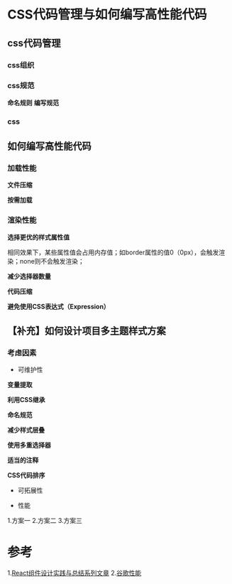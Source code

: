 # CSS代码管理与如何编写高性能代码

## css代码管理
### css组织
### css规范
**命名规则**
**编写规范**
### css



## 如何编写高性能代码

### 加载性能

**文件压缩**

**按需加载**

### 渲染性能

**选择更优的样式属性值**

相同效果下，某些属性值会占用内存值；如border属性的值0（0px），会触发渲染；none则不会触发渲染；

**减少选择器数量**

**代码压缩**

**避免使用CSS表达式（Expression）**



## 【补充】如何设计项目多主题样式方案

### 考虑因素

- 可维护性

**变量提取**

**利用CSS继承**

**命名规范**

**减少样式层叠**

**使用多重选择器**

**适当的注释**

**CSS代码排序**

- 可拓展性

- 性能

1.方案一
2.方案二
3.方案三




# 参考

1.[React组件设计实践与总结系列文章](https://juejin.im/post/5cdad9c7f265da039b08915d)
2.[谷歌性能](https://developers.google.com/web/fundamentals/performance/why-performance-matters)

